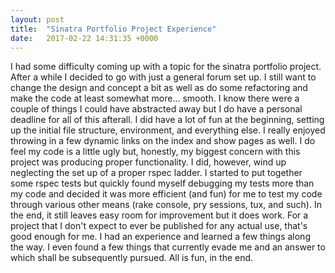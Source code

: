 ```yaml
---
layout: post
title:  "Sinatra Portfolio Project Experience"
date:   2017-02-22 14:31:35 +0000
---
```



I had some difficulty coming up with a topic for the sinatra portfolio project. After a while I decided to go with just a general forum set up. I still want to change the design and concept a bit as well as do some refactoring and make the code at least somewhat more... smooth. I know there were a couple of things I could have abstracted away but I do have a personal deadline for all of this afterall. I did have a lot of fun at the beginning, setting up the initial file structure, environment, and everything else. I really enjoyed throwing in a few dynamic links on the index and show pages as well. I do feel my code is a little ugly but, honestly, my biggest concern with this project was producing proper functionality. I did, however, wind up neglecting the set up of a proper rspec ladder. I started to put together some rspec tests but quickly found myself debugging my tests more than my code and decided it was more efficient (and fun) for me to test my code through various other means (rake console, pry sessions, tux, and such). In the end, it still leaves easy room for improvement but it does work. For a project that I don't expect to ever be published for any actual use, that's good enough for me. I had an experience and learned a few things along the way. I even found a few things that currently evade me and an answer to which shall be subsequently pursued. All is fun, in the end.
